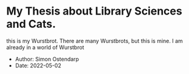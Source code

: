 # My Thesis about Library Sciences and Cats.
this is my Wurstbrot. There are many Wurstbrots, but this is mine.
I am already in a world of Wurstbrot
 - Author: Simon Ostendarp
 - Date: 2022-05-02
